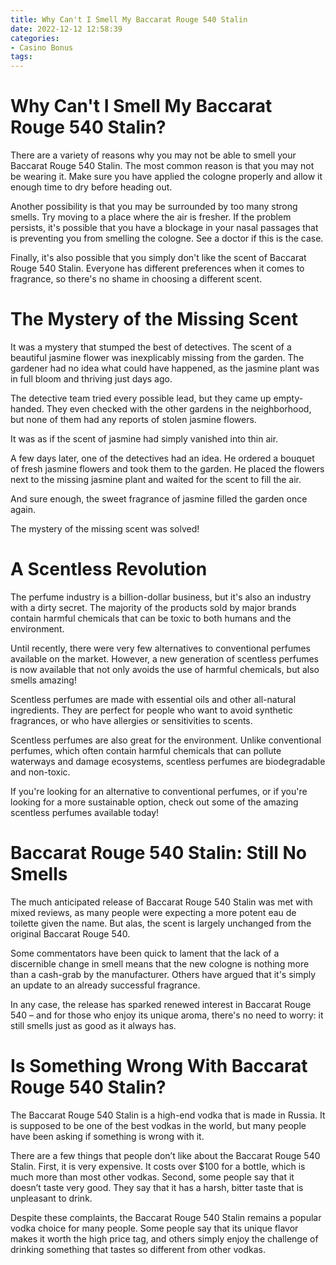 ```yaml
---
title: Why Can't I Smell My Baccarat Rouge 540 Stalin
date: 2022-12-12 12:58:39
categories:
- Casino Bonus
tags:
---
```



#  Why Can't I Smell My Baccarat Rouge 540 Stalin?

There are a variety of reasons why you may not be able to smell your Baccarat Rouge 540 Stalin. The most common reason is that you may not be wearing it. Make sure you have applied the cologne properly and allow it enough time to dry before heading out.

Another possibility is that you may be surrounded by too many strong smells. Try moving to a place where the air is fresher. If the problem persists, it's possible that you have a blockage in your nasal passages that is preventing you from smelling the cologne. See a doctor if this is the case.

Finally, it's also possible that you simply don't like the scent of Baccarat Rouge 540 Stalin. Everyone has different preferences when it comes to fragrance, so there's no shame in choosing a different scent.

#  The Mystery of the Missing Scent

It was a mystery that stumped the best of detectives. The scent of a beautiful jasmine flower was inexplicably missing from the garden. The gardener had no idea what could have happened, as the jasmine plant was in full bloom and thriving just days ago.

The detective team tried every possible lead, but they came up empty-handed. They even checked with the other gardens in the neighborhood, but none of them had any reports of stolen jasmine flowers.

It was as if the scent of jasmine had simply vanished into thin air.

A few days later, one of the detectives had an idea. He ordered a bouquet of fresh jasmine flowers and took them to the garden. He placed the flowers next to the missing jasmine plant and waited for the scent to fill the air.

And sure enough, the sweet fragrance of jasmine filled the garden once again.

The mystery of the missing scent was solved!

#  A Scentless Revolution

The perfume industry is a billion-dollar business, but it's also an industry with a dirty secret. The majority of the products sold by major brands contain harmful chemicals that can be toxic to both humans and the environment.

Until recently, there were very few alternatives to conventional perfumes available on the market. However, a new generation of scentless perfumes is now available that not only avoids the use of harmful chemicals, but also smells amazing!

Scentless perfumes are made with essential oils and other all-natural ingredients. They are perfect for people who want to avoid synthetic fragrances, or who have allergies or sensitivities to scents.

Scentless perfumes are also great for the environment. Unlike conventional perfumes, which often contain harmful chemicals that can pollute waterways and damage ecosystems, scentless perfumes are biodegradable and non-toxic.

If you're looking for an alternative to conventional perfumes, or if you're looking for a more sustainable option, check out some of the amazing scentless perfumes available today!

#  Baccarat Rouge 540 Stalin: Still No Smells

The much anticipated release of Baccarat Rouge 540 Stalin was met with mixed reviews, as many people were expecting a more potent eau de toilette given the name. But alas, the scent is largely unchanged from the original Baccarat Rouge 540.

Some commentators have been quick to lament that the lack of a discernible change in smell means that the new cologne is nothing more than a cash-grab by the manufacturer. Others have argued that it's simply an update to an already successful fragrance.

In any case, the release has sparked renewed interest in Baccarat Rouge 540 – and for those who enjoy its unique aroma, there's no need to worry: it still smells just as good as it always has.

#  Is Something Wrong With Baccarat Rouge 540 Stalin?

The Baccarat Rouge 540 Stalin is a high-end vodka that is made in Russia. It is supposed to be one of the best vodkas in the world, but many people have been asking if something is wrong with it.

There are a few things that people don’t like about the Baccarat Rouge 540 Stalin. First, it is very expensive. It costs over $100 for a bottle, which is much more than most other vodkas. Second, some people say that it doesn’t taste very good. They say that it has a harsh, bitter taste that is unpleasant to drink.

Despite these complaints, the Baccarat Rouge 540 Stalin remains a popular vodka choice for many people. Some people say that its unique flavor makes it worth the high price tag, and others simply enjoy the challenge of drinking something that tastes so different from other vodkas.
